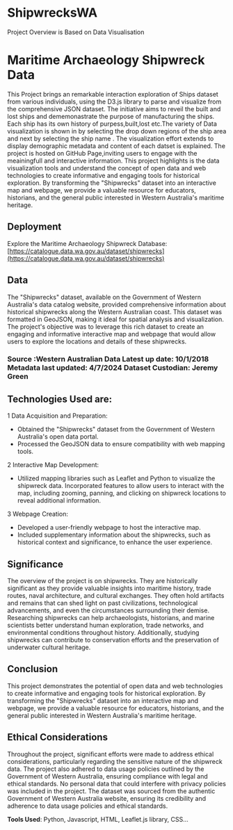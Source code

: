 
# ShipwrecksWA
Project Overview is Based on Data Visualisation

# Maritime Archaeology Shipwreck Data


This Project brings an remarkable interaction exploration of Ships dataset from various individuals, using the D3.js library to parse and visualize from the comprehensive JSON dataset. The initiative aims to reveil the built and lost ships and dememonastrate the purpose of manufacturing the ships. Each ship has its own history of purpess,built,lost etc.The variety of Data visualization is shown in by selecting the drop down regions of the ship area and next by selecting the ship name . The visualization effort extends to display demographic metadata and content of each datset is explained. The project is hosted on GitHub Page,inviting users to engage with the meainingfull and interactive information. This project highlights is the data visualization tools and understand the concept of open data and web technologies to create informative and engaging tools for historical exploration. By transforming the "Shipwrecks" dataset into an interactive map and webpage, we provide a valuable resource for educators, historians, and the general public interested in Western Australia's maritime heritage.

## Deployment

Explore the Maritime Archaeology Shipwreck Database:  [https://catalogue.data.wa.gov.au/dataset/shipwrecks](https://catalogue.data.wa.gov.au/dataset/shipwrecks)

## Data

The "Shipwrecks" dataset, available on the Government of Western Australia's data catalog website, provided comprehensive information about historical shipwrecks along the Western Australian coast. This dataset was formatted in GeoJSON, making it ideal for spatial analysis and visualization. The project's objective was to leverage this rich dataset to create an engaging and informative interactive map and webpage that would allow users to explore the locations and details of these shipwrecks.

### Source :Western Australian Data Latest up date: 10/1/2018 Metadata last updated: 4/7/2024 Dataset Custodian: Jeremy Green

## Technologies Used are:

1 Data Acquisition and Preparation:

-   Obtained the "Shipwrecks" dataset from the Government of Western Australia's open data portal.
-   Processed the GeoJSON data to ensure compatibility with web mapping tools.

2 Interactive Map Development:

-   Utilized mapping libraries such as Leaflet and Python to visualize the shipwreck data. Incorporated features to allow users to interact with the map, including zooming, panning, and clicking on shipwreck locations to reveal additional information.

3 Webpage Creation:

-   Developed a user-friendly webpage to host the interactive map.
-   Included supplementary information about the shipwrecks, such as historical context and significance, to enhance the user experience.

## Significance 
The overview of the project is on shipwrecks. They are historically significant as they provide valuable insights into maritime history, trade routes, naval architecture, and cultural exchanges. They often hold artifacts and remains that can shed light on past civilizations, technological advancements, and even the circumstances surrounding their demise. Researching shipwrecks can help archaeologists, historians, and marine scientists better understand human exploration, trade networks, and environmental conditions throughout history. Additionally, studying shipwrecks can contribute to conservation efforts and the preservation of underwater cultural heritage.

## Conclusion 
This project demonstrates the potential of open data and web technologies to create informative and engaging tools for historical exploration. By transforming the "Shipwrecks" dataset into an interactive map and webpage, we provide a valuable resource for educators, historians, and the general public interested in Western Australia's maritime heritage.

## Ethical Considerations 
Throughout the project, significant efforts were made to address ethical considerations, particularly regarding the sensitive nature of the shipwreck data. The project also adhered to data usage policies outlined by the Government of Western Australia, ensuring compliance with legal and ethical standards. No personal data that could interfere with privacy policies was included in the project. The dataset was sourced from the authentic Government of Western Australia website, ensuring its credibility and adherence to data usage policies and ethical standards.

**Tools Used**: Python, Javascript, HTML, Leaflet.js library, CSS…
